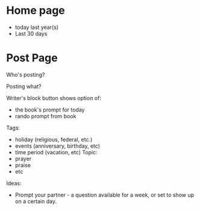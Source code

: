 
# Home page
- today last year(s)
- Last 30 days

# Post Page

Who's posting?

Posting what?

Writer's block button shows option of:
- the book's prompt for today
- rando prompt from book

Tags:
- holiday (religious, federal, etc.)
- events (anniversary, birthday, etc)
- time period (vacation, etc)
Topic:
- prayer
- praise
- etc


Ideas:
- Prompt your partner - a question available for a week, or set to show up on a certain day.
